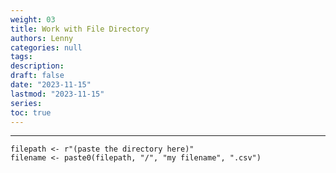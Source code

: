 ```yaml
---
weight: 03
title: Work with File Directory
authors: Lenny
categories: null
tags: 
description: 
draft: false
date: "2023-11-15"
lastmod: "2023-11-15"
series:
toc: true
---
```



<!--more-->
---

```
filepath <- r"(paste the directory here)"
filename <- paste0(filepath, "/", "my filename", ".csv")
```